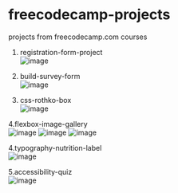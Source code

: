 # freecodecamp-projects

projects from freecodecamp.com courses

1. registration-form-project<br />
![image](https://user-images.githubusercontent.com/97409679/179314352-440a4179-ad90-448e-a5b7-d40c42369b85.png)

2. build-survey-form<br />
![image](https://user-images.githubusercontent.com/97409679/179320751-f88c64e1-b7c8-42cd-bb17-78632c9256aa.png)

3. css-rothko-box<br />
![image](https://user-images.githubusercontent.com/97409679/179576839-9073f85a-db32-4100-8ac1-d4a40a9aacb4.png)

4.flexbox-image-gallery<br />
![image](https://user-images.githubusercontent.com/97409679/179579813-9ed267cb-603e-43ef-aea1-dbebed8974fb.png)
![image](https://user-images.githubusercontent.com/97409679/179579878-17c5df19-c1a7-443c-8793-085c9bbcc97e.png)
![image](https://user-images.githubusercontent.com/97409679/179579957-f3571888-ea08-409a-8cab-153851fb0ccc.png)

4.typography-nutrition-label<br />
![image](https://user-images.githubusercontent.com/97409679/179604031-de31400d-f9bf-4515-afbc-7df3f0c6117b.png)

5.accessibility-quiz<br />
![image](https://user-images.githubusercontent.com/97409679/179865834-4804b947-24b3-4047-9637-ca6363111064.png)
